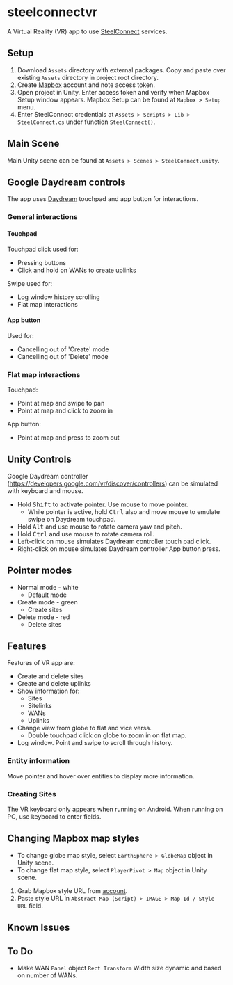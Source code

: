 # steelconnectvr
A Virtual Reality (VR) app to use <a href="https://www.riverbed.com/au/products/steelconnect.html">SteelConnect</a> services.

## Setup 
1. Download `Assets` directory with external packages. Copy and paste over existing `Assets` directory in project root directory.
2. Create <a href="https://www.mapbox.com/">Mapbox</a> account and note access token.
3. Open project in Unity. Enter access token and verify when Mapbox Setup window appears. Mapbox Setup can be found at `Mapbox > Setup` menu.
4. Enter SteelConnect credentials at `Assets > Scripts > Lib > SteelConnect.cs` under function `SteelConnect()`.

## Main Scene
Main Unity scene can be found at `Assets > Scenes > SteelConnect.unity`.

## Google Daydream controls
The app uses <a href="https://support.google.com/daydream/answer/7184597?hl=en">Daydream</a> touchpad and app button for interactions.
### General interactions
#### Touchpad
Touchpad click used for:
* Pressing buttons
* Click and hold on WANs to create uplinks

Swipe used for:
* Log window history scrolling
* Flat map interactions

#### App button
Used for:
  * Cancelling out of 'Create' mode
  * Cancelling out of 'Delete' mode

### Flat map interactions
Touchpad:
* Point at map and swipe to pan
* Point at map and click to zoom in

App button:
* Point at map and press to zoom out

## Unity Controls
Google Daydream controller (<a href="https://developers.google.com/vr/discover/controllers">https://developers.google.com/vr/discover/controllers</a>) can be simulated with keyboard and mouse.
* Hold <kbd>Shift</kbd> to activate pointer. Use mouse to move pointer.
  * While pointer is active, hold <kbd>Ctrl</kbd> also and move mouse to emulate swipe on Daydream touchpad.
* Hold <kbd>Alt</kbd> and use mouse to rotate camera yaw and pitch.
* Hold <kbd>Ctrl</kbd> and use mouse to rotate camera roll.
* Left-click on mouse simulates Daydream controller touch pad click.
* Right-click on mouse simulates Daydream controller App button press.

## Pointer modes
* Normal mode - white
  * Default mode
* Create mode - green
  * Create sites
* Delete mode - red
  * Delete sites

## Features
Features of VR app are:
* Create and delete sites
* Create and delete uplinks
* Show information for:
  * Sites
  * Sitelinks
  * WANs
  * Uplinks
* Change view from globe to flat and vice versa.
  * Double touchpad click on globe to zoom in on flat map.
* Log window. Point and swipe to scroll through history.

### Entity information
Move pointer and hover over entities to display more information.

### Creating Sites
The VR keyboard only appears when running on Android. When running on PC, use keyboard to enter fields.

## Changing Mapbox map styles
* To change globe map style, select `EarthSphere > GlobeMap` object in Unity scene.
* To change flat map style,  select `PlayerPivot > Map` object in Unity scene.
1. Grab Mapbox style URL from <a href="https://www.mapbox.com/studio/">account</a>.
2. Paste style URL in `Abstract Map (Script) > IMAGE > Map Id / Style URL` field.

## Known Issues

## To Do
* Make WAN `Panel` object `Rect Transform` Width size dynamic and based on number of WANs.